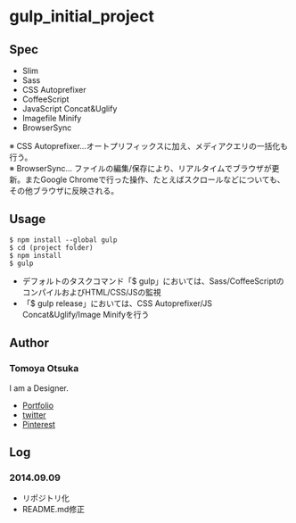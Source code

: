 # gulp_initial_project

## Spec

* Slim
* Sass
* CSS Autoprefixer
* CoffeeScript
* JavaScript Concat&Uglify
* Imagefile Minify
* BrowserSync

※ CSS Autoprefixer...オートプリフィックスに加え、メディアクエリの一括化も行う。  
※ BrowserSync... ファイルの編集/保存により、リアルタイムでブラウザが更新。またGoogle Chromeで行った操作、たとえばスクロールなどについても、その他ブラウザに反映される。

## Usage

    $ npm install --global gulp
    $ cd (project folder)
    $ npm install
    $ gulp

* デフォルトのタスクコマンド「$ gulp」においては、Sass/CoffeeScriptのコンパイルおよびHTML/CSS/JSの監視
* 「$ gulp release」においては、CSS Autoprefixer/JS Concat&Uglify/Image Minifyを行う

## Author

### Tomoya Otsuka

I am a Designer.

* [Portfolio](http://otsukatomoya.com)
* [twitter](https://twitter.com/tomoya_otsuka)
* [Pinterest](http://jp.pinterest.com/tomoyaotsuka/)

## Log

### 2014.09.09

* リポジトリ化
* README.md修正
